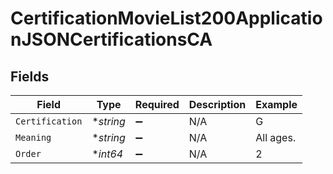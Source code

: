 # CertificationMovieList200ApplicationJSONCertificationsCA


## Fields

| Field              | Type               | Required           | Description        | Example            |
| ------------------ | ------------------ | ------------------ | ------------------ | ------------------ |
| `Certification`    | **string*          | :heavy_minus_sign: | N/A                | G                  |
| `Meaning`          | **string*          | :heavy_minus_sign: | N/A                | All ages.          |
| `Order`            | **int64*           | :heavy_minus_sign: | N/A                | 2                  |